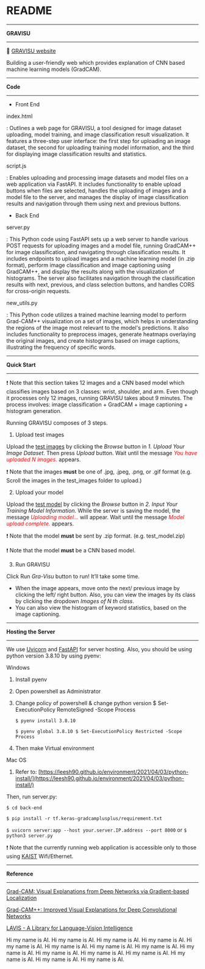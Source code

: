 # README

---

**GRAVISU**

---

🔗 [GRAVISU website](http://wlqmfl.com/project/gravisu/index.html)

Building a user-friendly web which provides explanation of CNN based machine learning models (GradCAM).

---

**Code**

---

- Front End

index.html

: Outlines a web page for GRAVISU, a tool designed for image dataset uploading, model training, and image classification result visualization. It features a three-step user interface: the first step for uploading an image dataset, the second for uploading training model information, and the third for displaying image classification results and statistics.

script.js

: Enables uploading and processing image datasets and model files on a web application via FastAPI. It includes functionality to enable upload buttons when files are selected, handles the uploading of images and a model file to the server, and manages the display of image classification results and navigation through them using next and previous buttons.

- Back End

server.py

: This Python code using FastAPI sets up a web server to handle various POST requests for uploading images and a model file, running GradCAM++ for image classification, and navigating through classification results. It includes endpoints to upload images and a machine learning model (in .zip format), perform image classification and image captioning using GradCAM++, and display the results along with the visualization of histograms. The server also facilitates navigation through the classification results with next, previous, and class selection buttons, and handles CORS for cross-origin requests.

new_utils.py

: This Python code utilizes a trained machine learning model to perform Grad-CAM++ visualization on a set of images, which helps in understanding the regions of the image most relevant to the model's predictions. It also includes functionality to preprocess images, generate heatmaps overlaying the original images, and create histograms based on image captions, illustrating the frequency of specific words.

---

**Quick Start**

---
❗️ Note that this section takes 12 images and a CNN based model which classifies images based on 3 classes: wrist, shoulder, and arm. Even though it processes only 12 images, running GRAVISU takes about 9 minutes. The process involves: image classification + GradCAM + image captioning + histogram generation.

Running GRAVISU composes of 3 steps.

1. Upload test images

Upload the [test images](https://drive.google.com/file/d/1DHLnGGxQohNg0QqMQepa1KHaoi6QGhOG/view?usp=sharing) by clicking the *Browse* button in *1. Upload Your Image Dataset*. Then press *Upload* button. Wait until the message <span style="color:red;">*You have uploaded N images.*</span> appears.

❗️ Note that the images **must** be one of .jpg, .jpeg, .png, or .gif format (e.g. Scroll the images in the test_images folder to upload.)

2. Upload your model

Upload the [test model](https://drive.google.com/file/d/1fYH0bVg8zi30dhljJoquQ21bBacHrnBZ/view?usp=sharing) by clicking the *Browse* button in *2. Input Your Training Model Information*. While the server is saving the model, the message <span style="color:red;">*Uploading model…*</span> will appear. Wait until the message <span style="color:red;">*Model upload complete.*</span> appears.

❗️ Note that the model **must** be sent by .zip format. (e.g. test_model.zip)

❗️ Note that the model **must** be a CNN based model.

3. Run GRAVISU 

Click Run *Gra-Visu* button to run! It’ll take some time.

- When the image appears, move onto the next/ previous image by clicking the left/ right button. Also, you can view the images by its class by clicking the dropdown *Images of N th class*.
- You can also view the histogram of keyword statistics, based on the image captioning.

---

**Hosting the Server**

---

We use [Uvicorn](https://www.uvicorn.org) and [FastAPI](https://fastapi.tiangolo.com) for server hosting. Also, you should be using python version 3.8.10 by using pyenv:

Windows

1. Install pyenv
2. Open powershell as Administrator
3. Change policy of powershell & change python version $ Set-ExecutionPolicy RemoteSigned -Scope Process
    
    `$ pyenv install 3.8.10`
    
    `$ pyenv global 3.8.10 $ Set-ExecutionPolicy Restricted -Scope Process`
    
4. Then make Virtual environment

Mac OS

1. Refer to: [https://leesh90.github.io/environment/2021/04/03/python-install/](https://leesh90.github.io/environment/2021/04/03/python-install/)

Then, run server.py:

`$ cd back-end`

`$ pip install -r tf.keras-gradcamplusplus/requirement.txt`

`$ uvicorn server:app --host your.server.IP.address --port 8000` or  `$ python3 server.py`

❗️ Note that the currently running web application is accessible only to those using [KAIST](https://www.kaist.ac.kr/kr/) Wifi/Ethernet.

---

**Reference**

---

[Grad-CAM: Visual Explanations from Deep Networks via Gradient-based Localization](https://arxiv.org/abs/1610.02391)

[Grad-CAM++: Improved Visual Explanations for Deep Convolutional Networks](https://arxiv.org/abs/1710.11063)

[LAVIS - A Library for Language-Vision Intelligence](https://github.com/salesforce/LAVIS)

Hi my name is AI. Hi my name is AI. Hi my name is AI. Hi my name is AI. Hi my name is AI. Hi my name is AI. Hi my name is AI. Hi my name is AI. Hi my name is AI. Hi my name is AI. Hi my name is AI. Hi my name is AI. Hi my name is AI. Hi my name is AI. Hi my name is AI.

